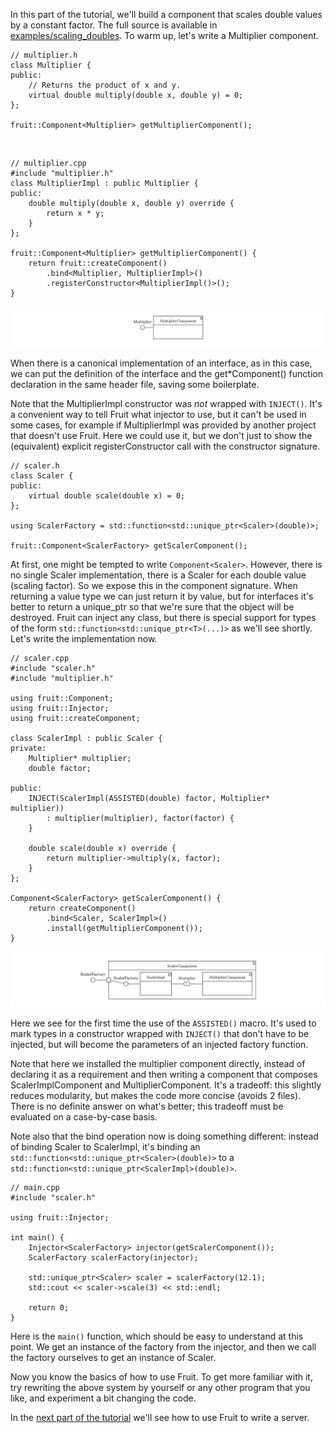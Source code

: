 In this part of the tutorial, we'll build a component that scales double values by a constant factor. The full source is available in [examples/scaling_doubles](https://github.com/google/fruit/tree/master/examples/scaling_doubles).
To warm up, let's write a Multiplier component.

    // multiplier.h
    class Multiplier {
    public:
        // Returns the product of x and y.
        virtual double multiply(double x, double y) = 0;
    };
    
    fruit::Component<Multiplier> getMultiplierComponent();

<br />

    // multiplier.cpp
    #include "multiplier.h"
    class MultiplierImpl : public Multiplier {
    public:
        double multiply(double x, double y) override {
            return x * y;
        }
    };
    
    fruit::Component<Multiplier> getMultiplierComponent() {
        return fruit::createComponent()
            .bind<Multiplier, MultiplierImpl>()
            .registerConstructor<MultiplierImpl()>();
    }

![Multiplier](multiplier.png)

When there is a canonical implementation of an interface, as in this case, we can put the definition of the interface and the get*Component() function declaration in the same header file, saving some boilerplate.

Note that the MultiplierImpl constructor was _not_ wrapped with `INJECT()`. It's a convenient way to tell Fruit what injector to use, but it can't be used in some cases, for example if MultiplierImpl was provided by another project that doesn't use Fruit. Here we could use it, but we don't just to show the (equivalent) explicit registerConstructor call with the constructor signature.

    // scaler.h
    class Scaler {
    public:
        virtual double scale(double x) = 0;
    };
    
    using ScalerFactory = std::function<std::unique_ptr<Scaler>(double)>;
    
    fruit::Component<ScalerFactory> getScalerComponent();

At first, one might be tempted to write `Component<Scaler>`. However, there is no single Scaler implementation, there is a Scaler for each double value (scaling factor). So we expose this in the component signature. When returning a value type we can just return it by value, but for interfaces it's better to return a unique_ptr so that we're sure that the object will be destroyed. Fruit can inject any class, but there is special support for types of the form `std::function<std::unique_ptr<T>(...)>` as we'll see shortly.
Let's write the implementation now.

    // scaler.cpp
    #include "scaler.h"
    #include "multiplier.h"
    
    using fruit::Component;
    using fruit::Injector;
    using fruit::createComponent;
    
    class ScalerImpl : public Scaler {
    private:
        Multiplier* multiplier;
        double factor;

    public:
        INJECT(ScalerImpl(ASSISTED(double) factor, Multiplier* multiplier))
            : multiplier(multiplier), factor(factor) {
        }
    
        double scale(double x) override {
            return multiplier->multiply(x, factor);
        }
    };
    
    Component<ScalerFactory> getScalerComponent() {
        return createComponent()
            .bind<Scaler, ScalerImpl>()
            .install(getMultiplierComponent());
    }

![Scaler](scaler.png)

Here we see for the first time the use of the `ASSISTED()` macro. It's used to mark types in a constructor wrapped with `INJECT()` that don't have to be injected, but will become the parameters of an injected factory function.

Note that here we installed the multiplier component directly, instead of declaring it as a requirement and then writing a component that composes ScalerImplComponent and MultiplierComponent. It's a tradeoff: this slightly reduces modularity, but makes the code more concise (avoids 2 files). There is no definite answer on what's better; this tradeoff must be evaluated on a case-by-case basis.

Note also that the bind operation now is doing something different: instead of binding Scaler to ScalerImpl, it's binding an `std::function<std::unique_ptr<Scaler>(double)>` to a `std::function<std::unique_ptr<ScalerImpl>(double)>`.

    // main.cpp
    #include "scaler.h"
    
    using fruit::Injector;
    
    int main() {
        Injector<ScalerFactory> injector(getScalerComponent());
        ScalerFactory scalerFactory(injector);
        
        std::unique_ptr<Scaler> scaler = scalerFactory(12.1);
        std::cout << scaler->scale(3) << std::endl;
    
        return 0;
    }

Here is the `main()` function, which should be easy to understand at this point. We get an instance of the factory from the injector, and then we call the factory ourselves to get an instance of Scaler.

Now you know the basics of how to use Fruit. To get more familiar with it, try rewriting the above system by yourself or any other program that you like, and experiment a bit changing the code.

In the [next part of the tutorial](https://github.com/google/fruit/wiki/tutorial:-server) we'll see how to use Fruit to write a server.
